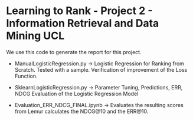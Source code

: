 # Learning to Rank - Project 2 - Information Retrieval and Data Mining UCL

We use this code to generate the report for this project.

- ManualLogisticRegression.py -> Logistic Regression for Ranking from Scratch. Tested with a sample. Verification of improvement of the Loss Function.

- SklearnLogisticRegression.py -> Parameter Tuning, Predictions, ERR, NDCG Evaluation of the Logistic Regression Model

- Evaluation_ERR_NDCG_FINAL.ipynb -> Evaluates the resulting scores from Lemur calculates the NDCG@10 and the ERR@10.





